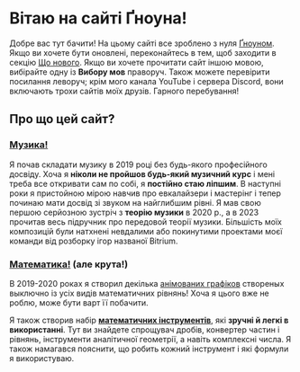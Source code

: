 # Вітаю на сайті Ґноуна!

Добре вас тут бачити! На цьому сайті все зроблено з нуля [Ґноуном](#about-gnoun). Якщо ви хочете бути оновлені, переконайтесь в тем, щоб заходити в секцію [Що нового](/sup). Якщо ви хочете прочитати сайт іншою мовою, вибірайте одну із **Вибору мов** праворуч. Також можете перевірити посилання леворуч; крім мого канала YouTube і сервера Discord, вони включають трохи сайтів моїх друзів. Гарного перебування!

## Про що цей сайт?

### [Музика!](music)

<div class="flex flex-row space-x-1 gap-5">

<MdImage img="music.png" width=300 height=300></MdImage>

<div>

Я почав складати музику в 2019 році без будь-якого професійного досвіду. Хоча я **ніколи не пройшов будь-який музичний курс** і мені треба все откривати сам по собі, я **постійно стаю ліпшим**. В наступні роки я пристойною мірою навчив про евкалайзери і мастерінг і тепер починаю мати досвід зі звуком на найглибшим рівні. Я мав свою першою серйозною зустріч з **теорію музики** в 2020 р., а в 2023 прочитав весь підручник про передовой теорії музики. Більшість моїх композицій були натхнені невдалими або покинутими проектами моєї команди від розборку ігор названої Bitrium.

</div>

</div>

### [Математика!](math) (але крута!)

<div class="flex flex-row space-x-1 gap-5">

<div>

В 2019-2020 роках я створил декілька [анімованих графіков](math/graphs) створеных выключно із усіх видів математичних рівнянь! Хоча я цього вже не роблю, може бути варт її побачити.

Я також створив набір **[математичних інструментів](math/tools)**, які **зручні й легкі в використанні**. Тут ви знайдете спрощувач дробів, конвертер частин і рівнянь, інструменти аналітичної геометрії, а навіть комплексні числа. Я також намагався пояснити, що робить кожний інструмент і які формули я використуваю.

</div>

<iframe :src="`https://www.desmos.com/calculator/yttzkmfol6?embed`" frameborder="0" class="border my-2" style="width: 400px; height: 300px;" />

</div>

</div>

### [Самоудосконалення](other/tbp)

<div class="flex flex-row space-x-1 gap-5">

<MdImage img="other/self-improvement.png" width=300 height=300></MdImage>

<div>

Ви незадоволенні **шукаючи покращення і ніколи не почуваючи задоволеним?** Вважайте коротку візиту в мої примітки з дослідження самоудосконалення. Я намагався з усіх сил скласти разом багато інформацій в стислу структуру, щоб запобігти спусканнюся в кролячи норі, котрі часто виявляються незадовільними і непродуктивними.

Ці примітки повинні допомогти поліпшити управління часом, здоров'я, креативність, мотивацію, впевненість, дисципліну, комунікацію, організацію і результативність. Якщо ви все ще виявляєтесь незадоволенними, заохочуваю вас поділітися думкою або навіть допомогти поліпшити проект.

</div>

</div>

### [Оповідання](other/writing)

<div class="flex flex-row space-x-1 gap-5">

Інша швидко ростуча частина мого сайта жертвувана письму. **Поки що, на жаль, я пишу тільки польською мовою**, але вірю, що мої ростучі мовні вміння скоро мене дозволять зробити моє письмо більш доступним.

<MdImage img="other/stories.png" width=300 height=300></MdImage>

</div>

## Як створився цей сайт?

Сайт зроблений передовою рамкою названну **Nuxt.js** з хостінгом на **GitHub Pages**. Спочатку я написав його в HTML, але мій брат [BeetMacol](https://beetmacol.com) переписав його тому, що він не міг того витримати. На разі я вже вільно рухаюсь в коді й додаю більшість контенту самостійно, зі значно меншою допомогою.

Дизайн сайта — моя власна оригінальна ідея.

## Хто Ґноун?

Існує про це [ціла секція](other/about), але коротко, я індивідуаліст з великом цінуванням музики, особливо елекронної і класичної. Я також дуже цікавлюсь математикою, отже мені можно назвати «матемузукантом», але це не все. Від молодості я також дуже ціквалюсь мовами, що я вірю досить видиме кількістю мов, на які я перекладаю цей сайт, поки що все самостійно. Мій інтерес дизайном спричиняв, що я зацікавився програмуванням і недавно створив цілою систему організації у Пайтоні (хоча з немалою допомогою [BeetMacol](https://beetmacol.com), знову). Хоча я дуже аналітичний, я не відмовляюсь зі креативними діяльністями, чого найкращим прикладом музика, але крім того я також [пишу](other/stories) (хоча досі неперекладнено, польською мовою), [творю світ](other/livuluria) (хоча досі я не знаю що з ним зробити), штучну мову (ця сама проблема), настільну гру, Майнкрафтну карту, і трішки рисую. Я доповняю мою креативність дослідженнями на різні теми, а адже я протягом років дійсно зацікавився самоудосконаленням, я нині намагаюсь перевірити майше усі, а моя єдина межа — час.

### Контакт

- Discord: Gnoun#6012
